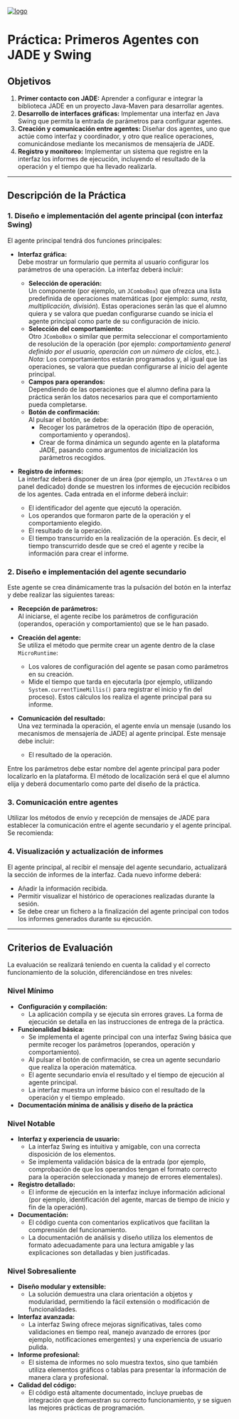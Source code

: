﻿[![logo](https://www.gnu.org/graphics/gplv3-127x51.png)](https://choosealicense.com/licenses/gpl-3.0/)

# Práctica: Primeros Agentes con JADE y Swing

## Objetivos

1.  **Primer contacto con JADE:** Aprender a configurar e integrar la biblioteca JADE en un proyecto Java-Maven para desarrollar agentes.
2.  **Desarrollo de interfaces gráficas:** Implementar una interfaz en Java Swing que permita la entrada de parámetros para configurar agentes.
3.  **Creación y comunicación entre agentes:** Diseñar dos agentes, uno que actúe como interfaz y coordinador, y otro que realice operaciones, comunicándose mediante los mecanismos de mensajería de JADE.
4.  **Registro y monitoreo:** Implementar un sistema que registre en la interfaz los informes de ejecución, incluyendo el resultado de la operación y el tiempo que ha llevado realizarla.

----------

## Descripción de la Práctica

### 1. Diseño e implementación del agente principal (con interfaz Swing)

El agente principal tendrá dos funciones principales:

-   **Interfaz gráfica:**  
    Debe mostrar un formulario que permita al usuario configurar los parámetros de una operación. La interfaz deberá incluir:
    
    -   **Selección de operación:**  
        Un componente (por ejemplo, un `JComboBox`) que ofrezca una lista predefinida de operaciones matemáticas (por ejemplo: _suma, resta, multiplicación, división_). Estas operaciones serán las que el alumno quiera y se valora que puedan configurarse cuando se inicia el agente principal como parte de su configuración de inicio.
    -   **Selección del comportamiento:**  
        Otro `JComboBox` o similar que permita seleccionar el comportamiento de resolución de la operación (por ejemplo: _comportamiento general definido por el usuario, operación con un número de ciclos_, etc.).  
        _Nota:_ Los comportamientos estarán programados y, al igual que las operaciones, se valora que puedan configurarse al inicio del agente principal.
    -   **Campos para operandos:**  
        Dependiendo de las operaciones que el alumno defina para la práctica serán los datos necesarios para que el comportamiento pueda completarse.
    -   **Botón de confirmación:**  
        Al pulsar el botón, se debe:
        -   Recoger los parámetros de la operación (tipo de operación, comportamiento y operandos).
        -   Crear de forma dinámica un segundo agente en la plataforma JADE, pasando como argumentos de inicialización los parámetros recogidos.
        
-   **Registro de informes:**  
    La interfaz deberá disponer de un área (por ejemplo, un `JTextArea` o un panel dedicado) donde se muestren los informes de ejecución recibidos de los agentes. Cada entrada en el informe deberá incluir:
    
    -   El identificador del agente que ejecutó la operación.
    -   Los operandos que formaron parte de la operación y el comportamiento elegido.
    -   El resultado de la operación.
    -   El tiempo transcurrido en la realización de la operación. Es decir, el tiempo transcurrido desde que se creó el agente y recibe la información para crear el informe.

### 2. Diseño e implementación del agente secundario

Este agente se crea dinámicamente tras la pulsación del botón en la interfaz y debe realizar las siguientes tareas:

-   **Recepción de parámetros:**  
    Al iniciarse, el agente recibe los parámetros de configuración (operandos, operación y comportamiento) que se le han pasado.
    
-   **Creación del agente:**  
    Se utiliza el método que permite crear un agente dentro de la clase `MicroRuntime`:
    -   Los valores de configuración del agente se pasan como parámetros en su creación.
    -   Mide el tiempo que tarda en ejecutarla (por ejemplo, utilizando `System.currentTimeMillis()` para registrar el inicio y fin del proceso). Estos cálculos los realiza el agente principal para su informe.
    
-   **Comunicación del resultado:**  
    Una vez terminada la operación, el agente envía un mensaje (usando los mecanismos de mensajería de JADE) al agente principal. Este mensaje debe incluir:
    -   El resultado de la operación.
 
 Entre los parámetros debe estar nombre del agente principal para poder localizarlo en la plataforma. El método de localización será el que el alumno elija y deberá documentarlo como parte del diseño de la práctica.

### 3. Comunicación entre agentes

Utilizar los métodos de envío y recepción de mensajes de JADE para establecer la comunicación entre el agente secundario y el agente principal. Se recomienda:

### 4. Visualización y actualización de informes

El agente principal, al recibir el mensaje del agente secundario, actualizará la sección de informes de la interfaz. Cada nuevo informe deberá:

-   Añadir la información recibida.
-   Permitir visualizar el histórico de operaciones realizadas durante la sesión.
-   Se debe crear un fichero a la finalización del agente principal con todos los informes generados durante su ejecución.

----------

## Criterios de Evaluación

La evaluación se realizará teniendo en cuenta la calidad y el correcto funcionamiento de la solución, diferenciándose en tres niveles:

### **Nivel Mínimo**

-   **Configuración y compilación:**
    -   La aplicación compila y se ejecuta sin errores graves. La forma de ejecución se detalla en las instrucciones de entrega de la práctica.
-   **Funcionalidad básica:**
    -   Se implementa el agente principal con una interfaz Swing básica que permite recoger los parámetros (operandos, operación y comportamiento).
    -   Al pulsar el botón de confirmación, se crea un agente secundario que realiza la operación matemática.
    -   El agente secundario envía el resultado y el tiempo de ejecución al agente principal.
    -   La interfaz muestra un informe básico con el resultado de la operación y el tiempo empleado.
- **Documentación mínima de análisis y diseño de la práctica**

### **Nivel Notable**

-   **Interfaz y experiencia de usuario:**
    -   La interfaz Swing es intuitiva y amigable, con una correcta disposición de los elementos.
    -   Se implementa validación básica de la entrada (por ejemplo, comprobación de que los operandos tengan el formato correcto para la operación seleccionada y manejo de errores elementales).
-   **Registro detallado:**
    -   El informe de ejecución en la interfaz incluye información adicional (por ejemplo, identificación del agente, marcas de tiempo de inicio y fin de la operación).
-   **Documentación:**
    -   El código cuenta con comentarios explicativos que facilitan la comprensión del funcionamiento.
    -   La documentación de análisis y diseño utiliza los elementos de formato adecuadamente para una lectura amigable y las explicaciones son detalladas y bien justificadas.

### **Nivel Sobresaliente**

-   **Diseño modular y extensible:**
    -   La solución demuestra una clara orientación a objetos y modularidad, permitiendo la fácil extensión o modificación de funcionalidades.
-   **Interfaz avanzada:**
    -   La interfaz Swing ofrece mejoras significativas, tales como validaciones en tiempo real, manejo avanzado de errores (por ejemplo, notificaciones emergentes) y una experiencia de usuario pulida.
-   **Informe profesional:**
    -   El sistema de informes no solo muestra textos, sino que también utiliza elementos gráficos o tablas para presentar la información de manera clara y profesional.
-   **Calidad del código:**
    -   El código está altamente documentado, incluye pruebas de integración que demuestran su correcto funcionamiento, y se siguen las mejores prácticas de programación.
